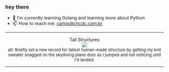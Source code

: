 ### hey there 

- :seedling: I’m currently learning Golang and learning more about Python
- :mailbox: How to reach me: carlos@chcdc.com.br


---


<!-- xkcd -->
<p align="center">Tall Structures</br><img src=https://imgs.xkcd.com/comics/tall_structures.png></br><font size =2>alt: Briefly set a new record for tallest human-made structure by getting my knit sweater snagged on the skydiving plane door as I jumped and not noticing until I'd landed.</br></font></p></table></p> 


<!-- xkcd -->
---
